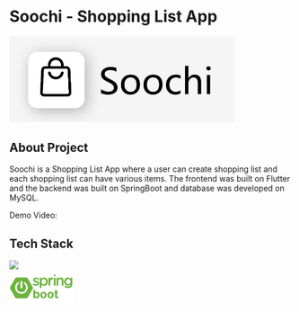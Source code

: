 # Soochi - Shopping List App

<img src="assets/images/banner.png" width=400>

## About Project
Soochi is a Shopping List App where a user can create shopping list and each shopping list can have various items. The frontend was built on Flutter and the backend was built on SpringBoot and database was developed on MySQL.

Demo Video: 

## Tech Stack
<img src="https://cdn.jsdelivr.net/gh/devicons/devicon@latest/icons/flutter/flutter-original.svg" height=50/>
<br>
<img src="assets/images/spring-boot-logo.png" height=60/>

